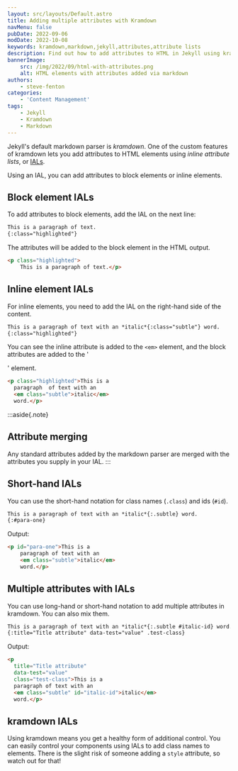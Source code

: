 ```yaml
---
layout: src/layouts/Default.astro
title: Adding multiple attributes with Kramdown
navMenu: false
pubDate: 2022-09-06
modDate: 2022-10-08
keywords: kramdown,markdown,jekyll,attributes,attribute lists
description: Find out how to add attributes to HTML in Jekyll using kramdown inline attribute lists.
bannerImage:
    src: /img/2022/09/html-with-attributes.png
    alt: HTML elements with attributes added via markdown
authors:
    - steve-fenton
categories:
    - 'Content Management'
tags:
    - Jekyll
    - Kramdown
    - Markdown
---
```


Jekyll's default markdown parser is *kramdown*. One of the custom features of kramdown lets you add attributes to HTML elements using *inline attribute lists*, or [IALs](https://kramdown.gettalong.org/syntax.html#inline-attribute-lists).

Using an IAL, you can add attributes to block elements or inline elements.

## Block element IALs

To add attributes to block elements, add the IAL on the next line:

```markdown
This is a paragraph of text.
{:class="highlighted"}
```

The attributes will be added to the block element in the HTML output.

```html
<p class="highlighted">
    This is a paragraph of text.</p>
```

## Inline element IALs

For inline elements, you need to add the IAL on the right-hand side of the content.

```markdown
This is a paragraph of text with an *italic*{:class="subtle"} word.
{:class="highlighted"}
```

You can see the inline attribute is added to the `<em>` element, and the block attributes are added to the '<p>' element.

```html
<p class="highlighted">This is a 
  paragraph  of text with an 
  <em class="subtle">italic</em> 
  word.</p>
```

:::aside{.note}
## Attribute merging

Any standard attributes added by the markdown parser are merged with the attributes you supply in your IAL.
:::

## Short-hand IALs

You can use the short-hand notation for class names (`.class`) and ids (`#id`).

```markdown
This is a paragraph of text with an *italic*{:.subtle} word.
{:#para-one}
```

Output:

```html
<p id="para-one">This is a 
    paragraph of text with an 
    <em class="subtle">italic</em> 
    word.</p>
```

## Multiple attributes with IALs

You can use long-hand or short-hand notation to add multiple attributes in kramdown. You can also mix them.

```markdown
This is a paragraph of text with an *italic*{:.subtle #italic-id} word.
{:title="Title attribute" data-test="value" .test-class}
```

Output:

```html
<p
  title="Title attribute"
  data-test="value"
  class="test-class">This is a 
  paragraph of text with an 
  <em class="subtle" id="italic-id">italic</em>
  word.</p>
```

## kramdown IALs

Using kramdown means you get a healthy form of additional control. You can easily control your components using IALs to add class names to elements. There is the slight risk of someone adding a `style` attribute, so watch out for that!